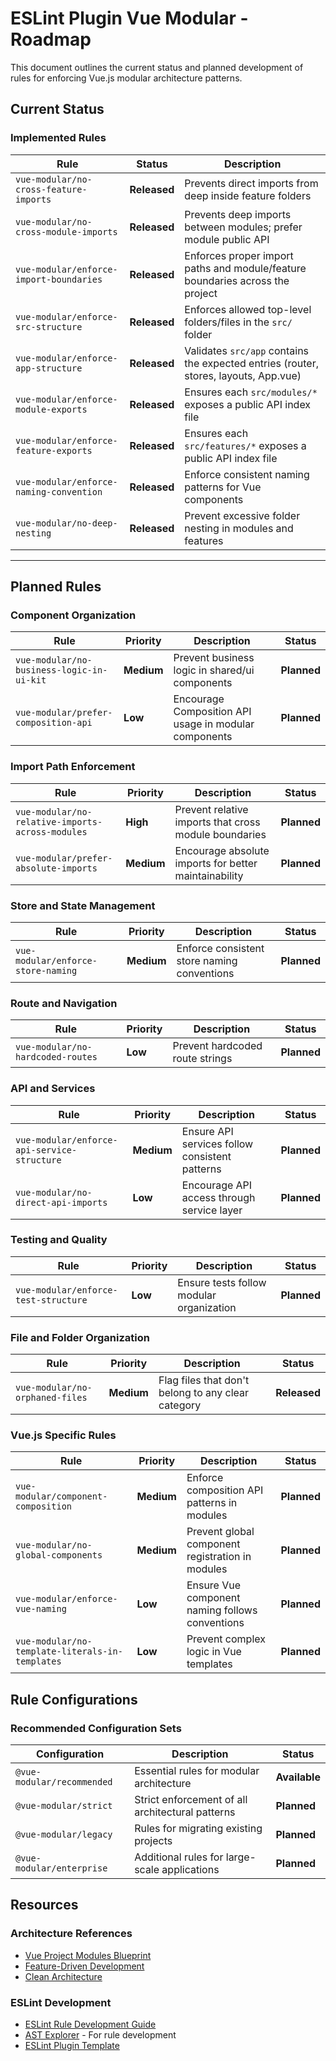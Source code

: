 # ESLint Plugin Vue Modular - Roadmap

This document outlines the current status and planned development of rules for enforcing Vue.js modular architecture patterns.

## Current Status

### Implemented Rules

| Rule                                    | Status       | Description                                                                          |
| --------------------------------------- | ------------ | ------------------------------------------------------------------------------------ |
| `vue-modular/no-cross-feature-imports`  | **Released** | Prevents direct imports from deep inside feature folders                             |
| `vue-modular/no-cross-module-imports`   | **Released** | Prevents deep imports between modules; prefer module public API                      |
| `vue-modular/enforce-import-boundaries` | **Released** | Enforces proper import paths and module/feature boundaries across the project        |
| `vue-modular/enforce-src-structure`     | **Released** | Enforces allowed top-level folders/files in the `src/` folder                        |
| `vue-modular/enforce-app-structure`     | **Released** | Validates `src/app` contains the expected entries (router, stores, layouts, App.vue) |
| `vue-modular/enforce-module-exports`    | **Released** | Ensures each `src/modules/*` exposes a public API index file                         |
| `vue-modular/enforce-feature-exports`   | **Released** | Ensures each `src/features/*` exposes a public API index file                        |
| `vue-modular/enforce-naming-convention` | **Released** | Enforce consistent naming patterns for Vue components                                |
| `vue-modular/no-deep-nesting`           | **Released** | Prevent excessive folder nesting in modules and features                             |

---

## Planned Rules

### Component Organization

| Rule                                      | Priority   | Description                                           | Status      |
| ----------------------------------------- | ---------- | ----------------------------------------------------- | ----------- |
| `vue-modular/no-business-logic-in-ui-kit` | **Medium** | Prevent business logic in shared/ui components        | **Planned** |
| `vue-modular/prefer-composition-api`      | **Low**    | Encourage Composition API usage in modular components | **Planned** |

### Import Path Enforcement

| Rule                                             | Priority   | Description                                           | Status      |
| ------------------------------------------------ | ---------- | ----------------------------------------------------- | ----------- |
| `vue-modular/no-relative-imports-across-modules` | **High**   | Prevent relative imports that cross module boundaries | **Planned** |
| `vue-modular/prefer-absolute-imports`            | **Medium** | Encourage absolute imports for better maintainability | **Planned** |

### Store and State Management

| Rule                               | Priority   | Description                                 | Status      |
| ---------------------------------- | ---------- | ------------------------------------------- | ----------- |
| `vue-modular/enforce-store-naming` | **Medium** | Enforce consistent store naming conventions | **Planned** |

### Route and Navigation

| Rule                              | Priority | Description                     | Status      |
| --------------------------------- | -------- | ------------------------------- | ----------- |
| `vue-modular/no-hardcoded-routes` | **Low**  | Prevent hardcoded route strings | **Planned** |

### API and Services

| Rule                                        | Priority   | Description                                    | Status      |
| ------------------------------------------- | ---------- | ---------------------------------------------- | ----------- |
| `vue-modular/enforce-api-service-structure` | **Medium** | Ensure API services follow consistent patterns | **Planned** |
| `vue-modular/no-direct-api-imports`         | **Low**    | Encourage API access through service layer     | **Planned** |

### Testing and Quality

| Rule                                 | Priority | Description                              | Status      |
| ------------------------------------ | -------- | ---------------------------------------- | ----------- |
| `vue-modular/enforce-test-structure` | **Low**  | Ensure tests follow modular organization | **Planned** |

### File and Folder Organization

| Rule                            | Priority   | Description                                        | Status       |
| ------------------------------- | ---------- | -------------------------------------------------- | ------------ |
| `vue-modular/no-orphaned-files` | **Medium** | Flag files that don't belong to any clear category | **Released** |

### Vue.js Specific Rules

| Rule                                            | Priority   | Description                                      | Status      |
| ----------------------------------------------- | ---------- | ------------------------------------------------ | ----------- |
| `vue-modular/component-composition`             | **Medium** | Enforce composition API patterns in modules      | **Planned** |
| `vue-modular/no-global-components`              | **Medium** | Prevent global component registration in modules | **Planned** |
| `vue-modular/enforce-vue-naming`                | **Low**    | Ensure Vue component naming follows conventions  | **Planned** |
| `vue-modular/no-template-literals-in-templates` | **Low**    | Prevent complex logic in Vue templates           | **Planned** |

## Rule Configurations

### Recommended Configuration Sets

| Configuration              | Description                                      | Status        |
| -------------------------- | ------------------------------------------------ | ------------- |
| `@vue-modular/recommended` | Essential rules for modular architecture         | **Available** |
| `@vue-modular/strict`      | Strict enforcement of all architectural patterns | **Planned**   |
| `@vue-modular/legacy`      | Rules for migrating existing projects            | **Planned**   |
| `@vue-modular/enterprise`  | Additional rules for large-scale applications    | **Planned**   |

## Resources

### Architecture References

- [Vue Project Modules Blueprint](./vue-project-modules-blueprint.md)
- [Feature-Driven Development](https://en.wikipedia.org/wiki/Feature-driven_development)
- [Clean Architecture](https://blog.cleancoder.com/uncle-bob/2012/08/13/the-clean-architecture.html)

### ESLint Development

- [ESLint Rule Development Guide](https://eslint.org/docs/developer-guide/working-with-rules)
- [AST Explorer](https://astexplorer.net/) - For rule development
- [ESLint Plugin Template](https://github.com/eslint/generator-eslint)
